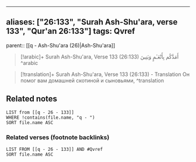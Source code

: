 
---
aliases: ["26:133", "Surah Ash-Shu'ara, verse 133", "Qur'an 26:133"]
tags: Qvref
---

parent:: [[q - Ash-Shu'ara (26)|Ash-Shu'ara]]

> [!arabic]+ Surah Ash-Shu'ara, Verse 133 (26:133)
> <span class="quran-arabic">أَمَدَّكُم بِأَنْعَـٰمٍ وَبَنِينَ</span>
^arabic

> [!translation]+ Surah Ash-Shu'ara, Verse 133 (26:133) - Translation
> Он помог вам домашней скотиной и сыновьями,
^translation



## Related notes
```dataview
LIST from [[q - 26 - 133]]
WHERE !contains(file.name, "q - ")
SORT file.name ASC
```

### Related verses (footnote backlinks)
```dataview
LIST FROM [[q - 26 - 133]] AND #Qvref
SORT file.name ASC
```

